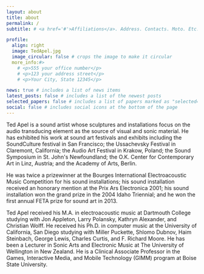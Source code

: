 ```yaml
---
layout: about
title: about
permalink: /
subtitle: # <a href='#'>Affiliations</a>. Address. Contacts. Moto. Etc.

profile:
  align: right
  image: TedApel.jpg
  image_circular: false # crops the image to make it circular
  more_info:#>
    # <p>555 your office number</p>
    # <p>123 your address street</p>
    # <p>Your City, State 12345</p>

news: true # includes a list of news items
latest_posts: false # includes a list of the newest posts
selected_papers: false # includes a list of papers marked as "selected={true}"
social: false # includes social icons at the bottom of the page
---
```


Ted Apel is a sound artist whose sculptures and installations focus on the audio transducing element as the source of visual and sonic material.
He has exhibited his work at sound art festivals and exhibits including the SoundCulture festival in San Francisco; the Ussachevsky Festival in Claremont, California; the Audio Art Festival in Krakow, Poland; the Sound Symposium in St. John's Newfoundland; the O.K. Center for Contemporary Art in Linz, Austria; and the Academy of Arts, Berlin.

He was twice a prizewinner at the Bourges International Electroacoustic Music Competition for his sound installations; his sound installation received an honorary mention at the Prix Ars Electronica 2001; his sound installation won the grand prize in the 2004 Idaho Triennial; and he won the first annual FETA prize for sound art in 2013.

Ted Apel received his M.A. in electroacoustic music at Dartmouth College studying with Jon Appleton, Larry Polansky, Kathryn Alexander, and Christian Wolff. He received his Ph.D. in computer music at the University of California, San Diego studying with Miller Puckette, Shlomo Dubnov, Haim Steinbach, George Lewis, Charles Curtis, and F. Richard Moore. He has been a Lecturer in Sonic Arts and Electronic Music at The University of Wellington in New Zealand. He is a Clinical Associate Professor in the Games, Interactive Media, and Mobile Technology (GIMM) program at Boise State University.
